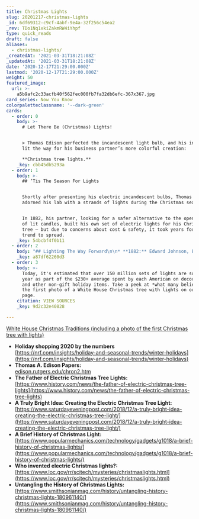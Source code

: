 ```yaml
---
title: Christmas Lights
slug: 20201217-christmas-lights
_id: 6df69312-c9cf-4abf-9e4a-32f256c54ea2
_rev: TDo1Nq1xkiZakmRW4iYhpf
type: quick_reads
draft: false
aliases:
  - christmas-lights/
_createdAt: '2021-03-31T18:21:08Z'
_updatedAt: '2021-03-31T18:21:08Z'
date: '2020-12-17T21:29:00.000Z'
lastmod: '2020-12-17T21:29:00.000Z'
weight: 50
featured_image:
  url: >-
    a5b9afc2c33acfb40f562fec000fb7fa32db6efc-367x367.jpg
card_series: Now You Know
colorpaletteclassname: '--dark-green'
cards:
  - order: 0
    body: >-
      # Let There Be (Christmas) Lights!


      > Thomas Edison perfected the incandescent light bulb, and his innovation
      lit the way for his business partner’s more colorful creation:  

      **Christmas tree lights.**
    _key: cbb45db5293a
  - order: 1
    body: >-
      ## ‘Tis The Season For Lights


      Shortly after presenting his electric incandescent bulbs, Thomas Edison
      adorned his lab with a strands of lights during the Christmas season.


      In 1882, his partner, looking for a safer alternative to the open flames
      of lit candles, built his own set of electric lights for his Christmas
      tree – but due to concerns about cost & safety, it took years for the
      trend to spread.
    _key: 54bcbf4f0b11
  - order: 2
    body: "## Lighting The Way Forward\n\n* **1882:** Edward Johnson, Edison’s partner, decorated his Christmas tree with a strand of 80 red, white and blue electric lights.\n* **1895:**\_The White House tree used electric lights for the first time.\n* **1903:**\_Ready-to-use Christmas light sets first went on sale (est. cost $350 in today’s dollars).\n* **1930s:**\_X-mas light sets became widely available."
    _key: a87df62260d3
  - order: 3
    body: >-
      Today, it's estimated that over 150 million sets of lights are sold each
      year as part of the $230+ average spent by each American on decorations
      and other non-gift holiday items. Take a peek at *what many believe* is
      the first photo of a White House Christmas tree with lights on our source
      page.
    citation: VIEW SOURCES
    _key: 9d2c32e40828

---
```

[White House Christmas Traditions (including a photo of the first Christmas tree with lights)](https://www.whitehousehistory.org/press-room/press-backgrounders/white-house-christmas-traditions)

* **Holiday shopping 2020 by the numbers**  
[https://nrf.com/insights/holiday-and-seasonal-trends/winter-holidays](https://nrf.com/insights/holiday-and-seasonal-trends/winter-holidays)
* **Thomas A. Edison Papers:**  
[edison.rutgers.edu/chron2.htm](http://edison.rutgers.edu/chron2.htm)
* **The Father of Electric Christmas Tree Lights:**  
[https://www.history.com/news/the-father-of-electric-christmas-tree-lights](https://www.history.com/news/the-father-of-electric-christmas-tree-lights)
* **A Truly Bright Idea: Creating the Electric Christmas Tree Light:**  
[https://www.saturdayeveningpost.com/2018/12/a-truly-bright-idea-creating-the-electric-christmas-tree-light/](https://www.saturdayeveningpost.com/2018/12/a-truly-bright-idea-creating-the-electric-christmas-tree-light/)
* **A Brief History of Christmas Light:**  
[https://www.popularmechanics.com/technology/gadgets/g1018/a-brief-history-of-christmas-lights/](https://www.popularmechanics.com/technology/gadgets/g1018/a-brief-history-of-christmas-lights/)
* **Who invented electric Christmas lights?:**  
[https://www.loc.gov/rr/scitech/mysteries/christmaslights.html](https://www.loc.gov/rr/scitech/mysteries/christmaslights.html)
* **Untangling the History of Christmas Lights:**  
[https://www.smithsonianmag.com/history/untangling-history-christmas-lights-180961140/](https://www.smithsonianmag.com/history/untangling-history-christmas-lights-180961140/)